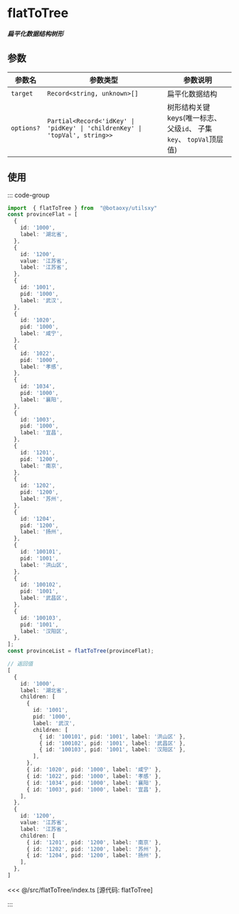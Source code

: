 # flatToTree

**_扁平化数据结构树形_**

## 参数

| 参数名     | 参数类型                                                                    | 参数说明                                                             |
| ---------- | --------------------------------------------------------------------------- | -------------------------------------------------------------------- |
| `target`   | `Record<string, unknown>[]`                                                 | 扁平化数据结构                                                       |
| `options?` | `Partial<Record<'idKey' \| 'pidKey' \| 'childrenKey' \| 'topVal', string>>` | 树形结构关键 keys(唯一标志、 父级`id`、 子集 `key`、 `topVal`顶层值) |

## 使用

::: code-group

```ts [使用]
import  { flatToTree } from  "@botaoxy/utilsxy"
const provinceFlat = [
  {
    id: '1000',
    label: '湖北省',
  },
  {
    id: '1200',
    value: '江苏省',
    label: '江苏省',
  },
  {
    id: '1001',
    pid: '1000',
    label: '武汉',
  },
  {
    id: '1020',
    pid: '1000',
    label: '咸宁',
  },
  {
    id: '1022',
    pid: '1000',
    label: '孝感',
  },
  {
    id: '1034',
    pid: '1000',
    label: '襄阳',
  },
  {
    id: '1003',
    pid: '1000',
    label: '宜昌',
  },
  {
    id: '1201',
    pid: '1200',
    label: '南京',
  },
  {
    id: '1202',
    pid: '1200',
    label: '苏州',
  },
  {
    id: '1204',
    pid: '1200',
    label: '扬州',
  },
  {
    id: '100101',
    pid: '1001',
    label: '洪山区',
  },
  {
    id: '100102',
    pid: '1001',
    label: '武昌区',
  },
  {
    id: '100103',
    pid: '1001',
    label: '汉阳区',
  },
];
const provinceList = flatToTree(provinceFlat);

// 返回值
[
  {
    id: '1000',
    label: '湖北省',
    children: [
      {
        id: '1001',
        pid: '1000',
        label: '武汉',
        children: [
          { id: '100101', pid: '1001', label: '洪山区' },
          { id: '100102', pid: '1001', label: '武昌区' },
          { id: '100103', pid: '1001', label: '汉阳区' },
        ],
      },
      { id: '1020', pid: '1000', label: '咸宁' },
      { id: '1022', pid: '1000', label: '孝感' },
      { id: '1034', pid: '1000', label: '襄阳' },
      { id: '1003', pid: '1000', label: '宜昌' },
    ],
  },
  {
    id: '1200',
    value: '江苏省',
    label: '江苏省',
    children: [
      { id: '1201', pid: '1200', label: '南京' },
      { id: '1202', pid: '1200', label: '苏州' },
      { id: '1204', pid: '1200', label: '扬州' },
    ],
  },
]
```

<<< @/src/flatToTree/index.ts [源代码: flatToTree]

:::
